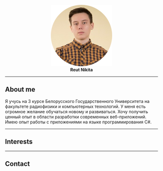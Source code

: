 <p align="center">
  <img src="https://raw.githubusercontent.com/NikitaReut7/NikitaReut7.github.io/master/image0.png"><br>
   <b> Reut Nikita</b><br>
</p>

***
## About me
Я учусь на 3 курсе Белорусского Государственного Университета на факультете радиофизики и компьютерных технологий. У меня есть огромное желание обучаться новому и развиваться. Хочу получить ценный опыт в области разработки современных веб-приложений. Имею опыт работы с приложениями на языке программирования С#. 

***
## Interests

***
## Contact
